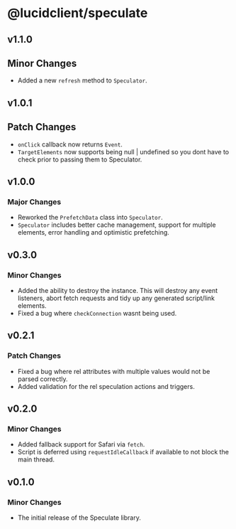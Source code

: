 # @lucidclient/speculate

## v1.1.0

## Minor Changes

- Added a new `refresh` method to `Speculator`.

## v1.0.1

## Patch Changes

- `onClick` callback now returns `Event`.
- `TargetElements` now supports being null | undefined so you dont have to check prior to passing them to Speculator.

## v1.0.0

### Major Changes

- Reworked the `PrefetchData` class into `Speculator`.
- `Speculator` includes better cache management, support for multiple elements, error handling and optimistic prefetching.

## v0.3.0

### Minor Changes

- Added the ability to destroy the instance. This will destroy any event listeners, abort fetch requests and tidy up any generated script/link elements.
- Fixed a bug where `checkConnection` wasnt being used.

## v0.2.1

### Patch Changes

- Fixed a bug where rel attributes with multiple values would not be parsed correctly.
- Added validation for the rel speculation actions and triggers.

## v0.2.0

### Minor Changes

- Added fallback support for Safari via `fetch`.
- Script is deferred using `requestIdleCallback` if available to not block the main thread.

## v0.1.0

### Minor Changes

- The initial release of the Speculate library.